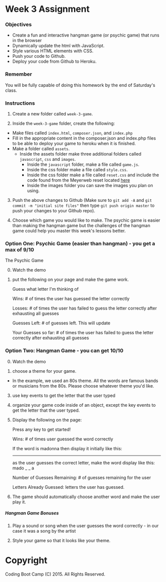 # Week 3 Assignment

### Objectives
* Create a fun and interactive hangman game (or psychic game) that runs in the browser
* Dynamically update the html with JavaScript.
* Style various HTML elements with CSS.
* Push your code to Github.
* Deploy your code from Github to Heroku.

### Remember

You will be fully capable of doing this homework by the end of Saturday's class.

### Instructions
1. Create a new folder called `week-3-game`.

2. Inside the `week-3-game` folder, create the following: 
  + Make files called `index.html`, `composer.json`, and `index.php`
  + Fill in the appropriate content in the composer.json and index.php files to be able to deploy your game to heroku when it is finished.
  + Make a folder called `assets`.
    + Inside the assets folder make three additional folders called `javascript`, `css` and `images`.
      + Inside the `javascript` folder, make a file called `game.js`.
      + Inside the css folder make a file called `style.css`.
      + Inside the css folder make a file called `reset.css` and include the code found from the Meyerweb reset located [here](http://meyerweb.com/eric/tools/css/reset/reset.css)
      + Inside the images folder you can save the images you plan on using.

3. Push the above changes to Github (Make sure to `git add -A` and `git commit -m "initial site files"` then type `git push origin master` to push your changes to your Github repo).

4. Choose which game you would like to make. The psychic game is easier than making the hangman game but the challenges of the hangman game could help you master this week's lessons better.

### Option One: Psychic Game (easier than hangman) - you get a max of 9/10

The Psychic Game

0. Watch the demo

1. put the following on your page and make the game work.

	Guess what letter I'm thinking of

	Wins: # of times the user has guessed the letter correctly

	Losses: # of times the user has failed to guess the letter correctly after exhausting all guesses

	Guesses Left: # of guesses left. This will update

	Your Guesses so far: # of times the user has failed to guess the letter correctly after exhausting all guesses


### Option Two: Hangman Game - you can get 10/10

0. Watch the demo

1. choose a theme for your game. 
  * In the example, we used an 80s theme. All the words are famous bands or musicians from the 80s. Please choose whatever theme you'd like.

3. use key events to get the letter that the user typed

4. organize your game code inside of an object, except the key events to get the letter that the user typed.

5. Display the following on the page:

	Press any key to get started!

	Wins: # of times user guessed the word correctly

	If the word is madonna then display it initially like this:
	_ _ _ _ _ _ _

	as the user guesses the correct letter, make the word display like this:
	mado _  _ a

	Number of Guesses Remaining: # of guesses remaining for the user

	Letters Already Guessed: letters the user has guessed.

5. The game should automatically choose another word and make the user play it.

##### Hangman Game Bonuses

1. Play a sound or song when the user guesses the word correctly - in our case it was a song by the artist

2. Style your game so that it looks like your theme.

# Copyright
Coding Boot Camp (C) 2015. All Rights Reserved.
